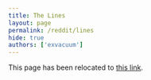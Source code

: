 ```yaml
---
title: The Lines
layout: page
permalink: /reddit/lines
hide: true
authors: ['exvacuum']
---
```

<html>
<head>
    <script type="text/javascript">
        window.location.replace("./#lines");
    </script>
</head>
<body>
<p>This page has been relocated to <a href="./#lines">this link</a>.</p>
</body>
</html>